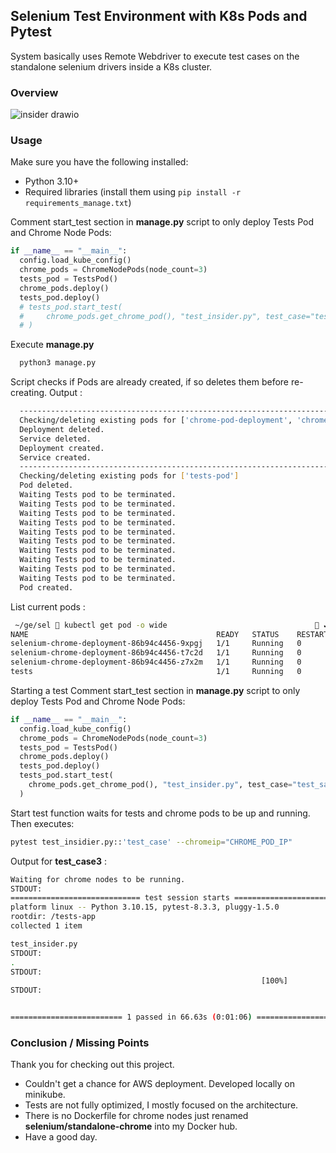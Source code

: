 ## Selenium Test Environment with K8s Pods and Pytest
System basically uses Remote Webdriver to execute test cases on the standalone selenium drivers inside a K8s cluster.
### Overview
![insider drawio](https://github.com/user-attachments/assets/61959335-fecf-401e-a698-a0a2883dd3e1)
### Usage

Make sure you have the following installed:

- Python 3.10+
- Required libraries (install them using `pip install -r requirements_manage.txt`)

Comment start_test section in **manage.py** script to only deploy Tests Pod and Chrome Node Pods:

```python
if __name__ == "__main__":
  config.load_kube_config()
  chrome_pods = ChromeNodePods(node_count=3)
  tests_pod = TestsPod()
  chrome_pods.deploy()
  tests_pod.deploy()
  # tests_pod.start_test(
  #     chrome_pods.get_chrome_pod(), "test_insider.py", test_case="test_sanity"
  # )
```
Execute **manage.py**
```bash
  python3 manage.py
```
Script checks if Pods are already created, if so deletes them before re-creating. Output :
```bash
  ----------------------------------------------------------------------------------------------------
  Checking/deleting existing pods for ['chrome-pod-deployment', 'chrome-pod-service']
  Deployment deleted.
  Service deleted.
  Deployment created.
  Service created.
  ----------------------------------------------------------------------------------------------------
  Checking/deleting existing pods for ['tests-pod']
  Pod deleted.
  Waiting Tests pod to be terminated.
  Waiting Tests pod to be terminated.
  Waiting Tests pod to be terminated.
  Waiting Tests pod to be terminated.
  Waiting Tests pod to be terminated.
  Waiting Tests pod to be terminated.
  Waiting Tests pod to be terminated.
  Waiting Tests pod to be terminated.
  Waiting Tests pod to be terminated.
  Waiting Tests pod to be terminated.
  Pod created.
```
List current pods :
```bash
 ~/ge/sel  kubectl get pod -o wide                                  ✔  41s  minikube ⎈  17:51:03
NAME                                          READY   STATUS    RESTARTS   AGE     IP             NODE       NOMINATED NODE   READINESS GATES
selenium-chrome-deployment-86b94c4456-9xpgj   1/1     Running   0          7m50s   10.244.0.110   minikube   <none>           <none>
selenium-chrome-deployment-86b94c4456-t7c2d   1/1     Running   0          7m50s   10.244.0.111   minikube   <none>           <none>
selenium-chrome-deployment-86b94c4456-z7x2m   1/1     Running   0          7m50s   10.244.0.109   minikube   <none>           <none>
tests                                         1/1     Running   0          7m14s   10.244.0.112   minikube   <none>           <none>
```
Starting a test
Comment start_test section in **manage.py** script to only deploy Tests Pod and Chrome Node Pods:

```python
if __name__ == "__main__":
  config.load_kube_config()
  chrome_pods = ChromeNodePods(node_count=3)
  tests_pod = TestsPod()
  chrome_pods.deploy()
  tests_pod.deploy()
  tests_pod.start_test(
    chrome_pods.get_chrome_pod(), "test_insider.py", test_case="test_sanity"
  )
```
Start test function waits for tests and chrome pods to be up and running. Then executes:
```bash
pytest test_insidier.py::'test_case' --chromeip="CHROME_POD_IP"
```
Output for **test_case3** :
```bash
Waiting for chrome nodes to be running.
STDOUT:
============================= test session starts ==============================
platform linux -- Python 3.10.15, pytest-8.3.3, pluggy-1.5.0
rootdir: /tests-app
collected 1 item

test_insider.py
STDOUT:
.
STDOUT:
                                                        [100%]
STDOUT:


========================= 1 passed in 66.63s (0:01:06) =========================
```

### Conclusion / Missing Points

Thank you for checking out this project.
- Couldn't get a chance for AWS deployment. Developed locally on minikube.
- Tests are not fully optimized, I mostly focused on the architecture.
- There is no Dockerfile for chrome nodes just renamed **selenium/standalone-chrome** into my Docker hub.
- Have a good day.

